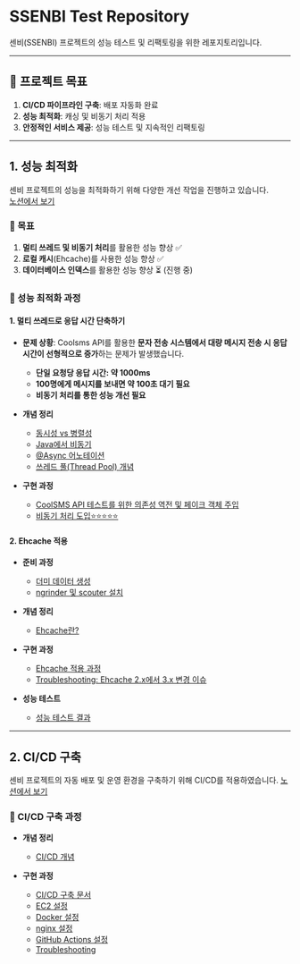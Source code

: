 # SSENBI Test Repository
센비(SSENBI) 프로젝트의 성능 테스트 및 리팩토링을 위한 레포지토리입니다.

---

## 📌 프로젝트 목표
1. **CI/CD 파이프라인 구축**: 배포 자동화 완료
2. **성능 최적화**: 캐싱 및 비동기 처리 적용
3. **안정적인 서비스 제공**: 성능 테스트 및 지속적인 리팩토링

---

## 1. 성능 최적화
센비 프로젝트의 성능을 최적화하기 위해 다양한 개선 작업을 진행하고 있습니다.  
[노션에서 보기](https://www.notion.so/2-CMS-SSENBI-180708433a6d80d5869dcc7932835396)

### **🎯 목표**
1. **멀티 쓰레드 및 비동기 처리**를 활용한 성능 향상 ✅
2. **로컬 캐시**(Ehcache)를 사용한 성능 향상 ✅
3. **데이터베이스 인덱스**를 활용한 성능 향상 ⏳ (진행 중)

### **📌 성능 최적화 과정**

#### **1. 멀티 쓰레드로 응답 시간 단축하기**

- **문제 상황**: Coolsms API를 활용한 **문자 전송 시스템에서 대량 메시지 전송 시 응답 시간이 선형적으로 증가**하는 문제가 발생했습니다.
  - **단일 요청당 응답 시간: 약 1000ms**
  - **100명에게 메시지를 보내면 약 100초 대기 필요**
  - **비동기 처리를 통한 성능 개선 필요**

- **개념 정리**
  - [동시성 vs 병렬성](https://www.notion.so/vs-1a6708433a6d80b1a528fd938fc11af6?pvs=21)
  - [Java에서 비동기](https://www.notion.so/Java-1a6708433a6d80e1b800e449e40c3297?pvs=21)
  - [@Async 어노테이션](https://www.notion.so/Async-1b4708433a6d8064b730ebb2e9252ac7?pvs=21)
  - [쓰레드 풀(Thread Pool) 개념](https://www.notion.so/1b5708433a6d805ebbd6e90f0b8f9b37?pvs=21)

- **구현 과정**
  - [CoolSMS API 테스트를 위한 의존성 역전 및 페이크 객체 주입](https://www.notion.so/CoolSMS-API-19d708433a6d80b9a19ed6c996ca6896?pvs=21)
  - [비동기 처리 도입⭐⭐⭐⭐⭐](https://www.notion.so/1b4708433a6d80faa5c4f9559797ab84?pvs=21)

#### **2. Ehcache 적용**

- **준비 과정**
  - [더미 데이터 생성](https://www.notion.so/1-192708433a6d800d8250e59c566ada25?pvs=21)
  - [ngrinder 및 scouter 설치](https://www.notion.so/2-ngrinder-scouter-181708433a6d805babd1fccabf983492?pvs=21)

- **개념 정리**
  - [Ehcache란?](https://www.notion.so/ehcache-196708433a6d802f9547d7d344062ef3?pvs=21)

- **구현 과정**
  - [Ehcache 적용 과정](https://www.notion.so/1a5708433a6d806695abd9ad756c32ba?pvs=21)
  - [Troubleshooting: Ehcache 2.x에서 3.x 변경 이슈](https://www.notion.so/trouble-shooting-1-ehcache-2-x-3-x-196708433a6d8022be51d3248cb50b6c?pvs=21)

- **성능 테스트**
  - [성능 테스트 결과](https://www.notion.so/196708433a6d805b9e0dd2217bfcc01b?pvs=21)

---

## 2. CI/CD 구축
센비 프로젝트의 자동 배포 및 운영 환경을 구축하기 위해 CI/CD를 적용하였습니다.
[노션에서 보기](https://www.notion.so/1-CMS-SSENBI-CICD-17e708433a6d80369823cec996496dee)
### **📌 CI/CD 구축 과정**
- **개념 정리**
  - [CI/CD 개념](https://www.notion.so/17e708433a6d80c48b4dcb85c41a810e)

- **구현 과정**
  - [CI/CD 구축 문서](https://www.notion.so/CI-CD-180708433a6d80d1bfdff4df240465d0)
  - [EC2 설정](https://www.notion.so/EC2-174708433a6d80cca58ac949aedffb4d)
  - [Docker 설정](https://www.notion.so/Docker-174708433a6d8034be5bf01e37eb1e55)
  - [nginx 설정](https://www.notion.so/nginx-175708433a6d8074aa0cc42537331200)
  - [GitHub Actions 설정](https://www.notion.so/Actions-17b708433a6d800ca6deff739f91405b)
  - [Troubleshooting](https://www.notion.so/troubleshooting-17c708433a6d8030b740c37a9d21d236)

